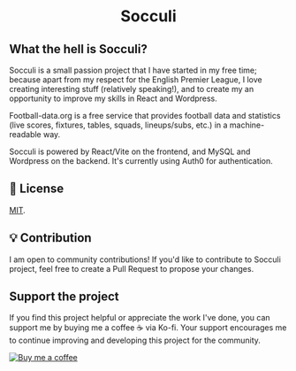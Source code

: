 <h1 align="center">Socculi</h1> 

## What the hell is Socculi?

Socculi is a small passion project that I have started in my free time; because apart from my respect for the English Premier League, I love creating interesting stuff (relatively speaking!), and to create my an opportunity to improve my skills in React and Wordpress.

Football-data.org is a free service that provides football data and statistics (live scores, fixtures, tables, squads, lineups/subs, etc.) in a machine-readable way.

Socculi is powered by React/Vite on the frontend, and MySQL and Wordpress on the backend. It's currently using Auth0 for authentication.


## 🔑 License

[MIT](LICENSE).

## 💡 Contribution

I am open to community contributions! If you'd like to contribute to Socculi project, feel free to create a Pull Request to propose your changes. 

## Support the project

If you find this project helpful or appreciate the work I've done, you can support me by buying me a coffee ☕️ via Ko-fi. Your support encourages me to continue improving and developing this project for the community.

[![Buy me a coffee](https://img.shields.io/badge/Support%20us%20on-Ko--fi-FF5E5B?style=flat-square&logo=kofi&logoColor=white)](https://ko-fi.com/shazish)


